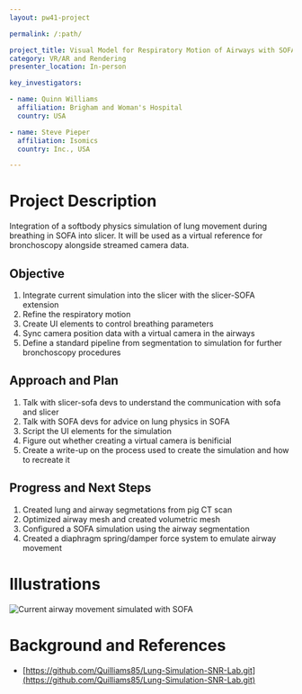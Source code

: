 ```yaml
---
layout: pw41-project

permalink: /:path/

project_title: Visual Model for Respiratory Motion of Airways with SOFA-Slicer
category: VR/AR and Rendering
presenter_location: In-person

key_investigators:

- name: Quinn Williams
  affiliation: Brigham and Woman's Hospital
  country: USA

- name: Steve Pieper
  affiliation: Isomics
  country: Inc., USA

---
```


# Project Description

<!-- Add a short paragraph describing the project. -->


Integration of a softbody physics simulation of lung movement during breathing in SOFA into slicer. It will be used as a virtual reference for bronchoscopy alongside streamed camera data.



## Objective

<!-- Describe here WHAT you would like to achieve (what you will have as end result). -->


1. Integrate current simulation into the slicer with the slicer-SOFA extension
2. Refine the respiratory motion
3. Create UI elements to control breathing parameters
4. Sync camera position data with a virtual camera in the airways
5. Define a standard pipeline from segmentation to simulation for further bronchoscopy procedures




## Approach and Plan

<!-- Describe here HOW you would like to achieve the objectives stated above. -->


1. Talk with slicer-sofa devs to understand the communication with sofa and slicer
2. Talk with SOFA devs for advice on lung physics in SOFA
3. Script the UI elements for the simulation
4. Figure out whether creating a virtual camera is benificial
5. Create a write-up on the process used to create the simulation and how to recreate it




## Progress and Next Steps

<!-- Update this section as you make progress, describing of what you have ACTUALLY DONE.
     If there are specific steps that you could not complete then you can describe them here, too. -->


1. Created lung and airway segmetations from pig CT scan
2. Optimized airway mesh and created volumetric mesh
3. Configured a SOFA simulation using the airway segmentation
4. Created a diaphragm spring/damper force system to emulate airway movement




# Illustrations

<!-- Add pictures and links to videos that demonstrate what has been accomplished. -->


![Current airway movement simulated with SOFA](https://github.com/NA-MIC/ProjectWeek/assets/63506358/2e408192-19b0-477f-8939-5a102cd10cff)


# Background and References

<!-- If you developed any software, include link to the source code repository.
     If possible, also add links to sample data, and to any relevant publications. -->


- [https://github.com/Quilliams85/Lung-Simulation-SNR-Lab.git](https://github.com/Quilliams85/Lung-Simulation-SNR-Lab.git)

